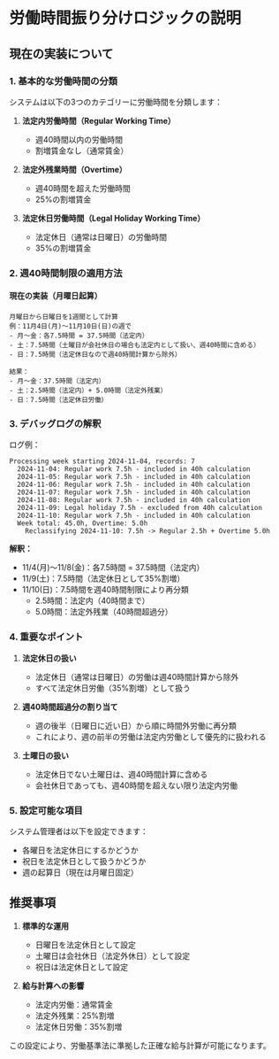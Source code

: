 # 労働時間振り分けロジックの説明

## 現在の実装について

### 1. 基本的な労働時間の分類

システムは以下の3つのカテゴリーに労働時間を分類します：

1. **法定内労働時間（Regular Working Time）**
   - 週40時間以内の労働時間
   - 割増賃金なし（通常賃金）

2. **法定外残業時間（Overtime）**
   - 週40時間を超えた労働時間
   - 25%の割増賃金

3. **法定休日労働時間（Legal Holiday Working Time）**
   - 法定休日（通常は日曜日）の労働時間
   - 35%の割増賃金

### 2. 週40時間制限の適用方法

#### 現在の実装（月曜日起算）
```
月曜日から日曜日を1週間として計算
例：11月4日(月)〜11月10日(日)の週で
- 月〜金：各7.5時間 = 37.5時間（法定内）
- 土：7.5時間（土曜日が会社休日の場合も法定内として扱い、週40時間に含める）
- 日：7.5時間（法定休日なので週40時間計算から除外）

結果：
- 月〜金：37.5時間（法定内）
- 土：2.5時間（法定内）+ 5.0時間（法定外残業）
- 日：7.5時間（法定休日労働）
```

### 3. デバッグログの解釈

ログ例：
```
Processing week starting 2024-11-04, records: 7
  2024-11-04: Regular work 7.5h - included in 40h calculation
  2024-11-05: Regular work 7.5h - included in 40h calculation
  2024-11-06: Regular work 7.5h - included in 40h calculation
  2024-11-07: Regular work 7.5h - included in 40h calculation
  2024-11-08: Regular work 7.5h - included in 40h calculation
  2024-11-09: Legal holiday 7.5h - excluded from 40h calculation
  2024-11-10: Regular work 7.5h - included in 40h calculation
  Week total: 45.0h, Overtime: 5.0h
    Reclassifying 2024-11-10: 7.5h -> Regular 2.5h + Overtime 5.0h
```

**解釈：**
- 11/4(月)〜11/8(金)：各7.5時間 = 37.5時間（法定内）
- 11/9(土)：7.5時間（法定休日として35%割増）
- 11/10(日)：7.5時間を週40時間制限により再分類
  - 2.5時間：法定内（40時間まで）
  - 5.0時間：法定外残業（40時間超過分）

### 4. 重要なポイント

1. **法定休日の扱い**
   - 法定休日（通常は日曜日）の労働は週40時間計算から除外
   - すべて法定休日労働（35%割増）として扱う

2. **週40時間超過分の割り当て**
   - 週の後半（日曜日に近い日）から順に時間外労働に再分類
   - これにより、週の前半の労働は法定内労働として優先的に扱われる

3. **土曜日の扱い**
   - 法定休日でない土曜日は、週40時間計算に含める
   - 会社休日であっても、週40時間を超えない限り法定内労働

### 5. 設定可能な項目

システム管理者は以下を設定できます：
- 各曜日を法定休日にするかどうか
- 祝日を法定休日として扱うかどうか
- 週の起算日（現在は月曜日固定）

## 推奨事項

1. **標準的な運用**
   - 日曜日を法定休日として設定
   - 土曜日は会社休日（法定外休日）として設定
   - 祝日は法定休日として設定

2. **給与計算への影響**
   - 法定内労働：通常賃金
   - 法定外残業：25%割増
   - 法定休日労働：35%割増

この設定により、労働基準法に準拠した正確な給与計算が可能になります。